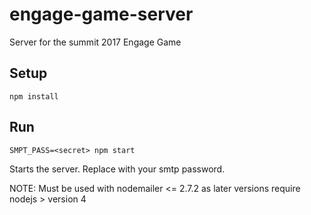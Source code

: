 # engage-game-server
Server for the summit 2017 Engage Game

## Setup

    npm install

## Run

    SMPT_PASS=<secret> npm start

Starts the server.  Replace <secret> with your smtp password.

NOTE: Must be used with nodemailer <= 2.7.2 as later versions require nodejs > version 4
